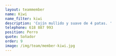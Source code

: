 ```yaml
---
layout: teammember
name: Kiwi
name_filter: kiwi
description: 'Cojín mullido y suave de 4 patas. '
telephone: 618 887 993
position: Perro
quote: Soñador
order: 9
image: /img/team/member-kiwi.jpg
---
```


